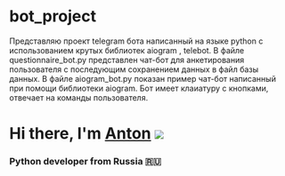 # bot_project

Представляю проект telegram бота написанный на языке python с использованием крутых библиотек aiogram , telebot.
В файле questionnaire_bot.py представлен чат-бот для анкетирования пользователя с последующим сохранением данных в файл базы данных.
В файле aiogram_bot.py показан пример чат-бот написанный при помощи библиотеки aiogram. Бот имеет клаиатуру с кнопками, отвечает на команды пользователя. 




# Hi there, I'm [Anton](https://daniilshat.ru/) ![](https://github.com/blackcater/blackcater/raw/main/images/Hi.gif) 
### Python developer from Russia 🇷🇺
